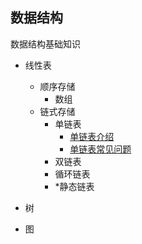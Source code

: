 ## 数据结构 
    
数据结构基础知识  
* 线性表
    * 顺序存储
        * 数组
    * 链式存储
        * 单链表
            * [单链表介绍](./doc/DataStructure/SingleLinkedlist(chainList).md)
            * [单链表常见问题](./doc/DataStructure/SingleLinkedList2.md)
        * 双链表
        * 循环链表
        * *静态链表

* 树
* 图